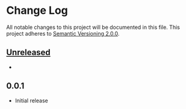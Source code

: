 # Change Log
All notable changes to this project will be documented in this file.
This project adheres to [Semantic Versioning 2.0.0](http://semver.org/).

## [Unreleased][unreleased]
- [unreleased]: https://github.com/ptahdunbar/pressvarrs/compare/v0.0.1...HEAD

## 0.0.1
- Initial release
